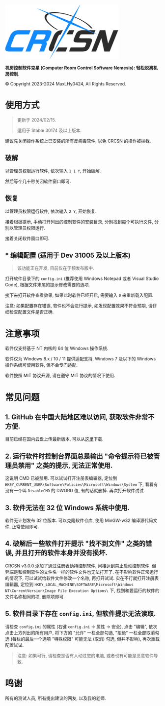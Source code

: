 
![Logo](logo.png)

**机房控制软件克星 (Computer Room Control Software Nemesis): 轻松脱离机房控制.**

© Copyright 2023-2024 MaxLHy0424, All Rights Reserved.

# 使用方式

> 更新于 2024/02/15.
> 
> 适用于 Stable 30174 及以上版本.

建议先关闭操作系统上已安装的所有反病毒软件, 以免 CRCSN 的操作被拦截.

## 破解

以管理员权限运行软件, 依次输入 `1 1 Y`, 开始破解.

然后等个几十秒关闭软件窗口即可.

## 恢复

以管理员权限运行软件, 依次输入 `2 Y`, 开始恢复.

接着根据提示, 手动打开列出的控制软件的安装目录, 分别找到每个可执行文件, 分别以管理员权限运行.

接着关闭软件窗口即可.

## * 编辑配置 (适用于 Dev 31005 及以上版本)

> 该功能正在开发, 目前仅在于预发布版中.

打开软件目录下的 `config.ini` (推荐使用 Windows Notepad 或者 Visual Studio Code), 根据文件末尾的提示修改需要的选项. 

接下来打开软件查看效果, 如果此时软件已经开启, 需要输入 `0` 来重新载入配置.

注意: 如果配置存在错误, 软件也不会进行提示, 如发现配置效果不符合预期, 请仔细检查配置文件是否正确.

# 注意事项

软件仅支持基于 NT 内核的 64 位 Windows 操作系统.

软件仅为 Windows 8.x / 10 / 11 提供适配支持, Windows 7 及以下的 Windows 操作系统可使用软件, 但不会专门适配.

软件按照 MIT 协议开源, 请在遵守 MIT 协议的情况下使用.

# 常见问题

## 1. GitHub 在中国大陆地区难以访问, 获取软件非常不方便.

目前已经在国内云盘上传最新版本, 可以从[这里](https://www.123pan.com/s/HmR8jv-tZLN.html "点击跳转")下载.

## 2. 运行软件时控制台界面总是输出 "命令提示符已被管理员禁用" 之类的提示, 无法正常使用.

这说明 CMD 已被禁用. 可以试试打开注册表编辑器, 定位到 `HKEY_CURRENT_USER\Software\Policies\Microsoft\Windows\System` 下, 看看有没有一个叫 `DisableCMD` 的 DWORD 值, 有的话就删掉. 再次打开软件试试.

## 3. 软件无法在 32 位 Windows 系统中使用.

软件无计划发布 32 位版本. 可以克隆软件仓库, 使用 MinGW-w32 编译源代码文件, 正常使用即可.

## 4. 破解后一些软件打开提示 "找不到文件" 之类的错误, 并且打开的软件本身并没有损坏.

CRCSN v3.0.0 添加了通过注册表劫持控制软件, 间接达到禁止启动控制软件. 但弊端是和控制软件的文件名一样的软件文件也无法打开了. 在不影响软件正常运行的情况下, 可以试试给软件文件修改一个名称, 再打开试试. 实在不行就打开注册表编辑器, 定位到 `HKEY_LOCAL_MACHINE\SOFTWARE\Microsoft\Windows NT\CurrentVersion\Image File Execution Options\` 下, 找到和要运行的软件的文件名称相同的项, 删除项即可.

## 5. 软件目录下存在 `config.ini`, 但软件提示无法读取.

请检查 `config.ini` 的属性 (右键 `config.ini` -> 属性 -> 安全), 点击 "编辑", 依次点击上方列出的所有用户, 将下方的 "允许" 一栏全部勾选, "拒绝" 一栏全部取消勾选 (每栏的最后一个选项 "特殊权限" 可能无法 (取消) 勾选, 但并不影响), 再次重载配置试试.

> 注意: 如果可行, 请检查是否有人动过您的电脑, 或者也有可能是恶意软件导致.

# 鸣谢

所有的测试人员, 所有提出建议的网友, 以及我的老师.